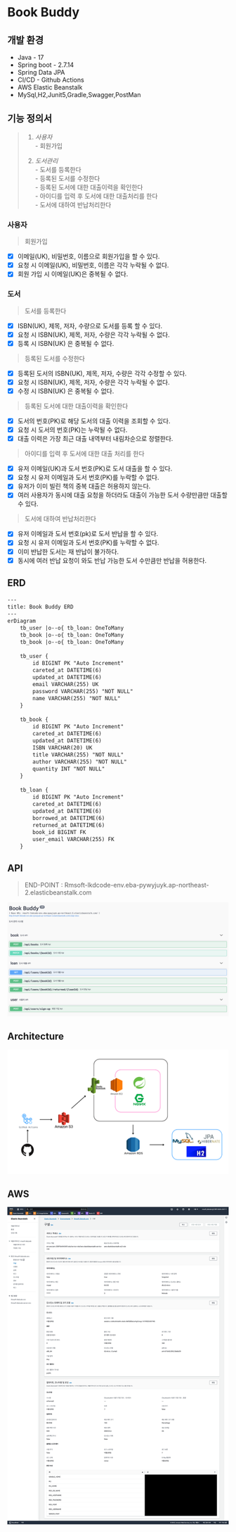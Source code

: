 # Book Buddy

## 개발 환경

- Java - 17<br/>
- Spring boot - 2.7.14<br/>
- Spring Data JPA<br/>
- CI/CD - Github Actions<br/>
- AWS Elastic Beanstalk<br/>
- MySql,H2,Junit5,Gradle,Swagger,PostMan<br/>

## 기능 정의서

> 1) _사용자_<br/>
     - 회원가입
>
> 2) _도서관리_<br/>
     - 도서를 등록한다<br/>
     - 등록된 도서를 수정한다<br/>
     - 등록된 도서에 대한 대출이력을 확인한다<br/>
     - 아이디를 입력 후 도서에 대한 대출처리를 한다<br/>
     - 도서에 대하여 반납처리한다<br/>

### 사용자

> 회원가입

- [x] 이메일(UK), 비밀번호, 이름으로 회원가입을 할 수 있다.<br/>
- [x] 요청 시 이메일(UK), 비밀번호, 이름은 각각 누락될 수 없다.<br/>
- [x] 회원 가입 시 이메일(UK)은 중복될 수 없다.<br/>

### 도서

> 도서를 등록한다

- [x] ISBN(UK), 제목, 저자, 수량으로 도서를 등록 할 수 있다.<br/>
- [x] 요청 시 ISBN(UK), 제목, 저자, 수량은 각각 누락될 수 없다.<br/>
- [x] 등록 시 ISBN(UK) 은 중복될 수 없다.<br/>

> 등록된 도서를 수정한다

- [x] 등록된 도서의 ISBN(UK), 제목, 저자, 수량은 각각 수정할 수 있다.<br/>
- [x] 요청 시 ISBN(UK), 제목, 저자, 수량은 각각 누락될 수 없다.<br/>
- [x] 수정 시 ISBN(UK) 은 중복될 수 없다.<br/>

> 등록된 도서에 대한 대출이력을 확인한다

- [x] 도서의 번호(PK)로 해당 도서의 대출 이력을 조회할 수 있다.<br/>
- [x] 요청 시 도서의 번호(PK)는 누락될 수 없다.<br/>
- [x] 대출 이력은 가장 최근 대출 내역부터 내림차순으로 정렬한다.<br/>

> 아이디를 입력 후 도서에 대한 대출 처리를 한다

- [x] 유저 이메일(UK)과 도서 번호(PK)로 도서 대출을 할 수 있다.<br/>
- [x] 요청 시 유저 이메일과 도서 번호(PK)를 누락할 수 없다.<br/>
- [x] 유저가 이미 빌린 책의 중복 대출은 허용하지 않는다.<br/>
- [x] 여러 사용자가 동시에 대출 요청을 하더라도 대출이 가능한 도서 수량만큼만 대출할 수 있다.<br/>

> 도서에 대하여 반납처리한다

- [x] 유저 이메일과 도서 번호(pk)로 도서 반납을 할 수 있다.<br/>
- [x] 요청 시 유저 이메일과 도서 번호(PK)를 누락할 수 없다.<br/>
- [x] 이미 반납한 도서는 재 반납이 불가하다.<br/>
- [x] 동시에 여러 반납 요청이 와도 반납 가능한 도서 수만큼만 반납을 허용한다.<br/>

## ERD

```mermaid
---
title: Book Buddy ERD
---
erDiagram
    tb_user |o--o{ tb_loan: OneToMany
    tb_book |o--o{ tb_loan: OneToMany
    tb_book |o--o{ tb_loan: OneToMany

    tb_user {
        id BIGINT PK "Auto Increment"
        careted_at DATETIME(6)
        updated_at DATETIME(6)
        email VARCHAR(255) UK
        password VARCHAR(255) "NOT NULL"
        name VARCHAR(255) "NOT NULL"
    }

    tb_book {
        id BIGINT PK "Auto Increment"
        careted_at DATETIME(6)
        updated_at DATETIME(6)
        ISBN VARCHAR(20) UK
        title VARCHAR(255) "NOT NULL"
        author VARCHAR(255) "NOT NULL"
        quantity INT "NOT NULL"
    }

    tb_loan {
        id BIGINT PK "Auto Increment"
        careted_at DATETIME(6)
        updated_at DATETIME(6)
        borrowed_at DATETIME(6)
        returned_at DATETIME(6)
        book_id BIGINT FK
        user_email VARCHAR(255) FK
    }
```

## API

> END-POINT : Rmsoft-lkdcode-env.eba-pywyjuyk.ap-northeast-2.elasticbeanstalk.com

![SwaggerApi.png](outputs%2FSwaggerApi.png)

## Architecture

![Architecture.png](outputs%2FArchitecture.png)

## AWS

![AWS Elastic Beanstalk.png](outputs%2FAWS%20Elastic%20Beanstalk.png)